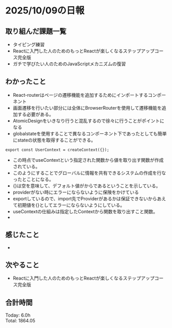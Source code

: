 # 2025/10/09の日報
## 取り組んだ課題一覧
* タイピング練習
* Reactに入門した人のためのもっとReactが楽しくなるステップアップコース完全版
* ガチで学びたい人のためのJavaScriptメカニズムの復習
## わかったこと 
* React-routerはページの遷移機能を追加するためにインポートするコンポーネント
* 画面遷移を行いたい部分には全体にBrowserRouterを使用して遷移機能を追加する必要がある。
* AtomicDesignをいきなり行うと混乱するので徐々に行うことがポイントになる
* globalstateを使用することで異なるコンポーネント下であったとしても簡単にstateの状態を取得することができる。
```
export const UserContext = createContext({});
```
  * この時点でuseContextという指定された関数から値を取り出す関数が作成されている。
  * このようにすることでグローバルに情報を共有できるシステムの作成を行なったとことになる。
  * {}は空を意味して、デフォルト値がからであるということを示している。
  * providerがない時にエラーにならないように保険をかけている
  * exportしているので、import先でProviderがあるかは保証できないからあえて初期値を{}としてエラーにならないようにしている。
* useContextの仕組みは指定したContextから関数を取り出すこと関数。
* 
## 感じたこと
* 
## 次やること
* Reactに入門した人のためのもっとReactが楽しくなるステップアップコース完全版
##  合計時間 
Today: 6.0h<br>
Total: 1864.05

